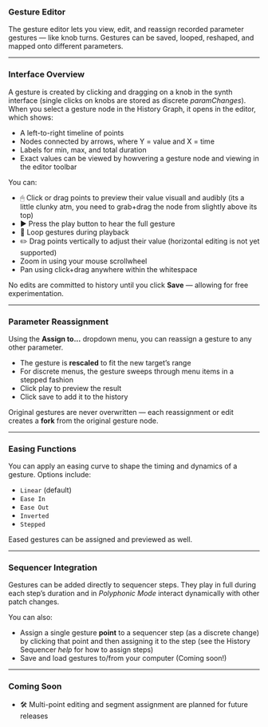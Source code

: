 ### Gesture Editor

The gesture editor lets you view, edit, and reassign recorded parameter gestures — like knob turns. Gestures can be saved, looped, reshaped, and mapped onto different parameters.

---

### Interface Overview

A gesture is created by clicking and dragging on a knob in the synth interface (single clicks on knobs are stored as discrete *paramChanges*). When you select a gesture node in the History Graph, it opens in the editor, which shows:

- A left-to-right timeline of points
- Nodes connected by arrows, where Y = value and X = time  
- Labels for min, max, and total duration  
- Exact values can be viewed by howvering a gesture node and viewing in the editor toolbar

You can:
- 🖱 Click or drag points to preview their value visuall and audibly (its a little clunky atm, you need to grab+drag the node from slightly above its top)
- ▶️ Press the play button to hear the full gesture  
- 🔁 Loop gestures during playback  
- ✏️ Drag points vertically to adjust their value (horizontal editing is not yet supported)
- Zoom in using your mouse scrollwheel
- Pan using click+drag anywhere within the whitespace

No edits are committed to history until you click **Save** — allowing for free experimentation.

---

### Parameter Reassignment

Using the **Assign to...** dropdown menu, you can reassign a gesture to any other parameter.

- The gesture is **rescaled** to fit the new target’s range  
- For discrete menus, the gesture sweeps through menu items in a stepped fashion  
- Click play to preview the result
- Click save to add it to the history

Original gestures are never overwritten — each reassignment or edit creates a **fork** from the original gesture node.

---

### Easing Functions

You can apply an easing curve to shape the timing and dynamics of a gesture. Options include:

- `Linear` (default)  
- `Ease In`  
- `Ease Out`  
- `Inverted`  
- `Stepped`  

Eased gestures can be assigned and previewed as well.

---

### Sequencer Integration

Gestures can be added directly to sequencer steps. They play in full during each step’s duration and in *Polyphonic Mode* interact dynamically with other patch changes.

You can also:
- Assign a single gesture **point** to a sequencer step (as a discrete change) by clicking that point and then assigning it to the step (see the History Sequencer *help* for how to assign steps)
- Save and load gestures to/from your computer (Coming soon!)  

---

### Coming Soon

- 🛠 Multi-point editing and segment assignment are planned for future releases  
